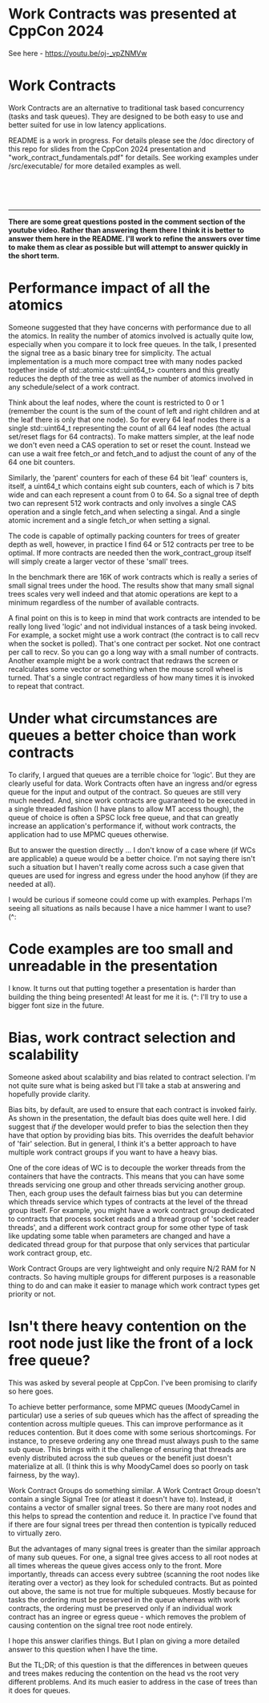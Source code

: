 # Work Contracts was presented at CppCon 2024
See here - https://youtu.be/oj-_vpZNMVw


# Work Contracts

Work Contracts are an alternative to traditional task based concurrency (tasks and task queues).  They are designed to be both easy to use and better suited for use in low latency applications.

README is a work in progress.  For details please see the /doc directory of this repo for slides from the CppCon 2024 presentation and "work_contract_fundamentals.pdf" for details.
See working examples under /src/executable/ for more detailed examples as well.  

</br></br></br>

------------------------------------------------------------------

**There are some great questions posted in the comment section of the youtube video.  Rather than answering them there I think it is better to answer them here in the README. I'll work to refine the answers over time to make them as clear as possible but will attempt to answer quickly in the short term.**


# Performance impact of all the atomics

Someone suggested that they have concerns with performance due to all the atomics.  In reality the number of atomics involved is actually quite low, especially when you compare it to 
lock free queues.  In the talk, I presented the signal tree as a basic binary tree for simplicity.  The actual implementation is a much more compact tree with many nodes packed together 
inside of std::atomic&lt;std::uint64_t&gt; counters and this greatly reduces the depth of the tree as well as the number of atomics involved in any schedule/select of a work contract.

Think about the leaf nodes, where the count is restricted to 0 or 1 (remember the count is the sum of the count of left and right children and at the leaf there is only that one node).
So for every 64 leaf nodes there is a single std::uint64_t representing the count of all 64 leaf nodes (the actual set/reset flags for 64 contracts).  To make matters simpler, at the
leaf node we don't even need a CAS operation to set or reset the count.  Instead we can use a wait free fetch_or and fetch_and to adjust the count of any of the 64 one bit counters.

Similarly, the 'parent' counters for each of these 64 bit 'leaf' counters is, itself, a uint64_t which contains eight sub counters, each of which is 7 bits wide and can each represent
a count from 0 to 64.  So a signal tree of depth two can represent 512 work contracts and only involves a single CAS operation and a single fetch_and when selecting a singal. And a single
atomic increment and a single fetch_or when setting a signal.

The code is capable of optimally packing counters for trees of greater depth as well, however, in practice I find 64 or 512 contracts per tree to be optimal.  If more contracts are needed
then the work_contract_group itself will simply create a larger vector of these 'small' trees.

In the benchmark there are 16K of work contracts which is really a series of small signal trees under the hood.  The results show that many small signal trees scales very well indeed and that 
atomic operations are kept to a minimum regardless of the number of available contracts.

A final point on this is to keep in mind that work contracts are intended to be really long lived 'logic' and not individual instances of a task being invoked.  For example, a socket might
use a work contract (the contract is to call recv when the socket is polled).  That's one contract per socket.  Not one contract per call to recv.  So you can go a long way with a small
number of contracts.  Another example might be a work contract that redraws the screen or recalculates some vector or something when the mouse scroll wheel is turned.  That's a single contract
regardless of how many times it is invoked to repeat that contract.


# Under what circumstances are queues a better choice than work contracts

To clarify, I argued that queues are a terrible choice for 'logic'.  But they are clearly useful for data.  Work Contracts often have an ingress and/or egress queue for the input and output
of the contract.  So queues are still very much needed.  And, since work contracts are guaranteed to be executed in a single threaded fashion (I have plans to allow MT access though), the
queue of choice is often a SPSC lock free queue, and that can greatly increase an application's performance if, without work contracts, the application had to use MPMC queues otherwise.

But to answer the question directly ... I don't know of a case where (if WCs are applicable) a queue would be a better choice.  I'm not saying there isn't such a situation but I haven't
really come across such a case given that queues are used for ingress and egress under the hood anyhow (if they are needed at all).  

I would be curious if someone could come up with examples.  Perhaps I'm seeing all situations as nails because I have a nice hammer I want to use?  (^:


# Code examples are too small and unreadable in the presentation

I know.  It turns out that putting together a presentation is harder than building the thing being presented!  At least for me it is.  (^:
I'll try to use a bigger font size in the future.


# Bias, work contract selection and scalability

Someone asked about scalability and bias related to contract selection.  I'm not quite sure what is being asked but I'll take a stab at answering and hopefully provide clarity.

Bias bits, by default, are used to ensure that each contract is invoked fairly.  As shown in the presentation, the default bias does quite well here.  I did suggest that *if* the
developer would prefer to bias the selection then they have that option by providing bias bits.  This overrides the deafult behavior of 'fair' selection.  But in general, I think
it's a better approach to have multiple work contract groups if you want to have a heavy bias. 

One of the core ideas of WC is to decouple the worker threads from the containers that have the contracts.  This means that you can have some threads servicing one group and
other threads servicing another group.  Then, each group uses the default fairness bias but you can determine which threads service which types of contracts at the level of the thread
group itself.  For example, you might have a work contract group dedicated to contracts that process socket reads and a thread group of 'socket reader threads', and a different 
work contract group for some other type of task like updating some table when parameters are changed and have a dedicated thread group for that purpose that only services that particular
work contract group, etc.

Work Contract Groups are very lightweight and only require N/2 RAM for N contracts.  So having multiple groups for different purposes is a reasonable thing to do and can make it easier
to manage which work contract types get priority or not.


# Isn't there heavy contention on the root node just like the front of a lock free queue?

This was asked by several people at CppCon.  I've been promising to clarify so here goes.

To achieve better performance, some MPMC queues (MoodyCamel in particular) use a series of sub queues which has the affect of spreading the contention across multiple queues.  This can
improve performance as it reduces contention.  But it does come with some serious shortcomings.  For instance, to preseve ordering any one thread must always push to the same sub queue.
This brings with it the challenge of ensuring that threads are evenly distributed across the sub queues or the benefit just doesn't materialize at all.  (I think this is why MoodyCamel
does so poorly on task fairness, by the way).

Work Contract Groups do something similar.  A Work Contract Group doesn't contain a single Signal Tree (or atleast it doesn't have to).  Instead, it contains a vector of smaller signal trees.
So there are many root nodes and this helps to spread the contention and reduce it.  In practice I've found that if there are four signal trees per thread then contention is typically reduced
to virtually zero.  

But the advantages of many signal trees is greater than the similar approach of many sub queues.  For one, a signal tree gives access to all root nodes at all times whereas the queue gives 
access only to the front.  More importantly, threads can access every subtree (scanning the root nodes like iterating over a vector) as they look for scheduled contracts.  But as pointed out
above, the same is not true for multiple subqueues.  Mostly because for tasks the ordering must be preserved in the queue whereas with work contracts, the ordering must be preserved only if an
individual work contract has an ingree or egress queue - which removes the problem of causing contention on the signal tree root node entirely.

I hope this answer clarifies things.  But I plan on giving a more detailed answer to this question when I have the time.  

But the TL;DR; of this question is that the differences in between queues and trees makes reducing the contention on the head vs the root very different problems.  And its much easier to address in the case of trees than it does for queues.